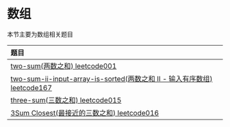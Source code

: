 # 数组

本节主要为数组相关题目

|题目|
| :------ |
| [two-sum(两数之和) leetcode001 ](./twosum/)|
| [two-sum-ii-input-array-is-sorted(两数之和 II - 输入有序数组) leetcode167 ](./twosumiiinputarrayissorted/)|
| [three-sum(三数之和) leetcode015 ](./threesum/)|
| [3Sum Closest(最接近的三数之和) leetcode016 ](./threesumclosest/)|


